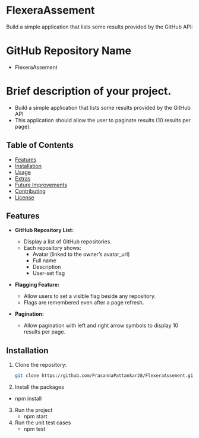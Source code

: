 # FlexeraAssement
Build a simple application that lists some results provided by the GitHub API:
# GitHub Repository Name
- FlexeraAssement
# Brief description of your project.
- Build a simple application that lists some results provided by the GitHub API
- This application should allow the user to paginate results (10 results per page).


## Table of Contents

- [Features](#features)
- [Installation](#installation)
- [Usage](#usage)
- [Extras](#extras)
- [Future Improvements](#future-improvements)
- [Contributing](#contributing)
- [License](#license)

## Features

- **GitHub Repository List:**
  - Display a list of GitHub repositories.
  - Each repository shows:
    - Avatar (linked to the owner’s avatar_url)
    - Full name
    - Description
    - User-set flag

- **Flagging Feature:**
  - Allow users to set a visible flag beside any repository.
  - Flags are remembered even after a page refresh.

- **Pagination:**
  - Allow pagination with left and right arrow symbols to display 10 results per page.

## Installation

1. Clone the repository:
   ```bash
   git clone https://github.com/PrasannaPattankar28/FlexeraAssement.git
2. Install the packages
  - npm install
3. Run the project
   - npm start
4. Run the unit test cases
   - npm test
